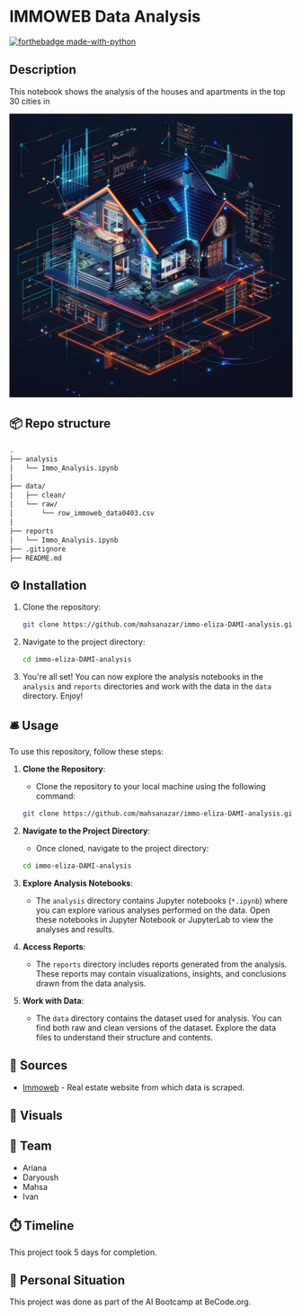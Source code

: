 # IMMOWEB Data Analysis
[![forthebadge made-with-python](https://ForTheBadge.com/images/badges/made-with-python.svg)](https://www.python.org/)

## Description

This notebook shows the analysis of the houses and apartments in the top 30 cities in

![Alt text](src/House_analysis_2.png)


## 📦 Repo structure
    .
    ├── analysis
    │   └── Immo_Analysis.ipynb
    │       
    ├── data/
    │   ├── clean/
    │   └── raw/
    │       └── row_immoweb_data0403.csv
    │
    ├── reports
    │   └── Immo_Analysis.ipynb
    ├── .gitignore
    ├── README.md

## ⚙️ Installation
1. Clone the repository:
    ```bash
    git clone https://github.com/mahsanazar/immo-eliza-DAMI-analysis.git
    ```

2. Navigate to the project directory:
    ```bash
    cd immo-eliza-DAMI-analysis
    ```

3. You're all set! You can now explore the analysis notebooks in the `analysis` and `reports` directories and work with the data in the `data` directory. Enjoy!

## 🛎️ Usage
To use this repository, follow these steps:

1. **Clone the Repository**: 
    - Clone the repository to your local machine using the following command:
    ```bash
    git clone https://github.com/mahsanazar/immo-eliza-DAMI-analysis.git
    ```

2. **Navigate to the Project Directory**:
    - Once cloned, navigate to the project directory:
    ```bash
    cd immo-eliza-DAMI-analysis
    ```

3. **Explore Analysis Notebooks**:
    - The `analysis` directory contains Jupyter notebooks (`*.ipynb`) where you can explore various analyses performed on the data. Open these notebooks in Jupyter Notebook or JupyterLab to view the analyses and results.

4. **Access Reports**:
    - The `reports` directory includes reports generated from the analysis. These reports may contain visualizations, insights, and conclusions drawn from the data analysis.

5. **Work with Data**:
    - The `data` directory contains the dataset used for analysis. You can find both raw and clean versions of the dataset. Explore the data files to understand their structure and contents.

## 📑 Sources
- [Immoweb](https://www.immoweb.be/en) - Real estate website from which data is scraped.

## 📸 Visuals



## 👥 Team
- Ariana
- Daryoush
- Mahsa
- Ivan

## ⏱️ Timeline
This project took 5 days for completion.

## 📌 Personal Situation
This project was done as part of the AI Bootcamp at BeCode.org.